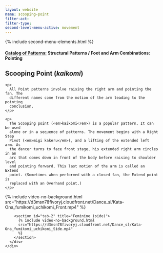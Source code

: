 ```yaml
---
layout: website
name: scooping-point
filter-act:
filter-type:
second-level-menu-active: movement
---
```


{% include second-menu-elements.html %}

<main class="page-content">
  <div class="text-container">
    <h4>
      <a href="/movement/">Catalog of Patterns:</a> Structural Patterns / Foot
      and Arm Combinations: Pointing
    </h4>
    <h2>Scooping Point (<em>kaikomi</em>)</h2>

    <p>
      All Point patterns involve raising the right arm and pointing the fan. The
      different names come from the motion of the arm leading to the pointing
      conclusion.
    </p>

    <p>
      The Scooping point (<em>kaikomi</em>) is a popular pattern. It can be used
      alone or in a sequence of patterns. The movement begins with a Right Step
      Pivot (<em>migi kakeru</em>), and a lifting of the extended left arm. As
      the dancer turns to face front stage, his extended right arm circles in an
      arc that comes down in front of the body before raising to shoulder level
      and pointing forward. This last motion of the arm is called an Extend
      point. (Sometimes when performed with a closed fan, the Extend point is
      replaced with an Overhand point.)
    </p>
  </div>

  <div class="tabs-container">
    <div class="tabs-container__links">
      <div class="wrapper">
        <div id="tabs"></div>
      </div>
    </div>
    <div class="tabs-container__content">
      <div class="wrapper">
        <section id="tab-1" title="Feminine (front)">
          {% include video-no-background.html
          src="https://d3msn78fivoryj.cloudfront.net/Dance_sl/Kata-Ona_fumikomi_uchikomi_Front.mp4"
          %}
        </section>

        <section id="tab-2" title="Feminine (side)">
          {% include video-no-background.html
          src="https://d3msn78fivoryj.cloudfront.net/Dance_sl/Kata-Ona_fumikomi_uchikomi_Side.mp4"
          %}
        </section>
      </div>
    </div>
  </div>
</main>
